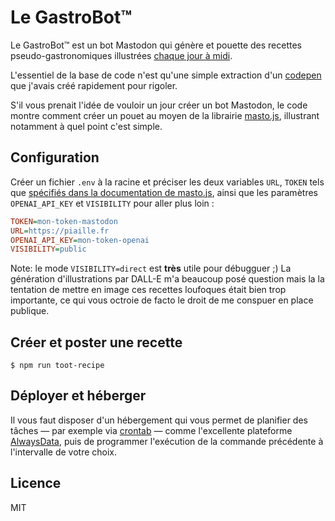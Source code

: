 # Le GastroBot™

Le GastroBot™ est un bot Mastodon qui génère et pouette des recettes pseudo-gastronomiques illustrées [chaque jour à midi](https://piaille.fr/@gastrobot).

L'essentiel de la base de code n'est qu'une simple extraction d'un [codepen](https://codepen.io/n1k0/full/QWobLWb) que j'avais créé rapidement pour rigoler.

S'il vous prenait l'idée de vouloir un jour créer un bot Mastodon, le code montre comment créer un pouet au moyen de la librairie [masto.js](https://neet.github.io/masto.js/), illustrant notamment à quel point c'est simple.

## Configuration

Créer un fichier `.env` à la racine et préciser les deux variables `URL`, `TOKEN` tels que [spécifiés dans la documentation de masto.js](https://neet.github.io/masto.js/#md:quick-start), ainsi que les paramètres `OPENAI_API_KEY` et `VISIBILITY` pour aller plus loin :

```ini
TOKEN=mon-token-mastodon
URL=https://piaille.fr
OPENAI_API_KEY=mon-token-openai
VISIBILITY=public
```

Note: le mode `VISIBILITY=direct` est **très** utile pour débugguer ;) La génération d'illustrations par DALL-E m'a beaucoup posé question mais la la tentation de mettre en image ces recettes loufoques était bien trop importante, ce qui vous octroie de facto le droit de me conspuer en place publique.

## Créer et poster une recette

```
$ npm run toot-recipe
```

## Déployer et héberger

Il vous faut disposer d'un hébergement qui vous permet de planifier des tâches — par exemple via [crontab](https://fr.wikipedia.org/wiki/Cron) — comme l'excellente plateforme [AlwaysData](https://www.alwaysdata.com/fr/), puis de programmer l'exécution de la commande précédente à l'intervalle de votre choix.

## Licence

MIT
